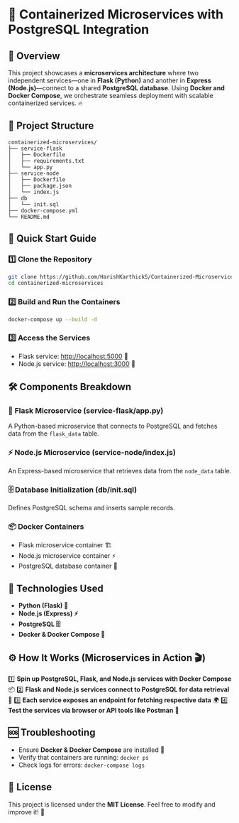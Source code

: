 # 🚀 Containerized Microservices with PostgreSQL Integration

## 🌟 Overview
This project showcases a **microservices architecture** where two independent services—one in **Flask (Python)** and another in **Express (Node.js)**—connect to a shared **PostgreSQL database**. Using **Docker and Docker Compose**, we orchestrate seamless deployment with scalable containerized services. 🔥

## 📂 Project Structure
```
containerized-microservices/
├── service-flask
│   ├── Dockerfile
│   ├── requirements.txt
│   └── app.py
├── service-node
│   ├── Dockerfile
│   ├── package.json
│   └── index.js
├── db
│   └── init.sql
├── docker-compose.yml
└── README.md
```

## 🚀 Quick Start Guide

### 1️⃣ Clone the Repository
```bash
git clone https://github.com/HarishKarthickS/Containerized-Microservices-with-PostgreSQL-Integration.git
cd containerized-microservices
```

### 2️⃣ Build and Run the Containers
```bash
docker-compose up --build -d
```

### 3️⃣ Access the Services
- Flask service: [http://localhost:5000](http://localhost:5000) 🐍
- Node.js service: [http://localhost:3000](http://localhost:3000) 🚀

## 🛠 Components Breakdown
### 🐍 **Flask Microservice (service-flask/app.py)**
A Python-based microservice that connects to PostgreSQL and fetches data from the `flask_data` table.

### ⚡ **Node.js Microservice (service-node/index.js)**
An Express-based microservice that retrieves data from the `node_data` table.

### 🗄 **Database Initialization (db/init.sql)**
Defines PostgreSQL schema and inserts sample records.

### 📦 **Docker Containers**
- Flask microservice container 🏗
- Node.js microservice container ⚡
- PostgreSQL database container 💾

## 🔧 Technologies Used
- **Python (Flask) 🐍**
- **Node.js (Express) ⚡**
- **PostgreSQL 🗄**
- **Docker & Docker Compose 🐳**

## ⚙️ How It Works (Microservices in Action 🎬)
1️⃣ **Spin up PostgreSQL, Flask, and Node.js services with Docker Compose** 📦
2️⃣ **Flask and Node.js services connect to PostgreSQL for data retrieval** 🔄
3️⃣ **Each service exposes an endpoint for fetching respective data** 🌍
4️⃣ **Test the services via browser or API tools like Postman** 🎯

## 🆘 Troubleshooting
- Ensure **Docker & Docker Compose** are installed 🐳
- Verify that containers are running: `docker ps`
- Check logs for errors: `docker-compose logs`

## 📜 License
This project is licensed under the **MIT License**. Feel free to modify and improve it! 🚀

